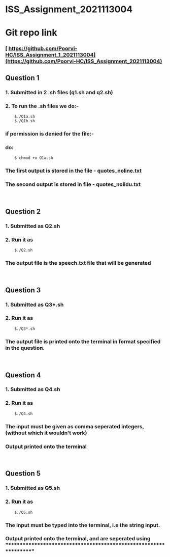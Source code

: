 # ISS_Assignment_2021113004

# Git repo link
### [ https://github.com/Poorvi-HC/ISS_Assignment_1_2021113004](https://github.com/Poorvi-HC/ISS_Assignment_2021113004)

## Question 1

### 1. Submitted in 2 .sh files (q1.sh and q2.sh)
### 2. To run the .sh files we do:-
```
    $./Q1a.sh
    $./Q1b.sh
```
### if permission is denied for the file:-
### do:
```
    $ chmod +x Q1a.sh
```
### The first output is stored in the file<t> - quotes_noline.txt</t>
### The second output is stored in file - <t>quotes_nolidu.txt</t>
</br>

## Question 2

### 1. Submitted as Q2.sh
### 2. Run it as
```
    $./Q2.sh
```
### The output file is the speech.txt file that will be generated

</br>

## Question 3
### 1. Submitted as Q3*.sh
### 2. Run it as
```
    $./Q3*.sh
```
### The output file is printed onto the terminal in format specified in the question.

</br>

## Question 4
### 1. Submitted as Q4.sh
### 2. Run it as
```
    $./Q4.sh
```
### The input must be given as comma seperated integers, (without which it wouldn't work)
### Output printed onto the terminal

</br>

## Question 5
### 1. Submitted as Q5.sh
### 2. Run it as
```
    $./Q5.sh
```
### The input must be typed into the terminal, i.e the string input.
### Output printed onto the terminal, and are seperated using "***************************************************************"

